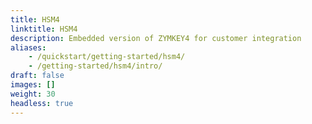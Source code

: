 ```yaml
---
title: HSM4
linktitle: HSM4
description: Embedded version of ZYMKEY4 for customer integration
aliases:
    - /quickstart/getting-started/hsm4/
    - /getting-started/hsm4/intro/
draft: false
images: []
weight: 30
headless: true
---
```

